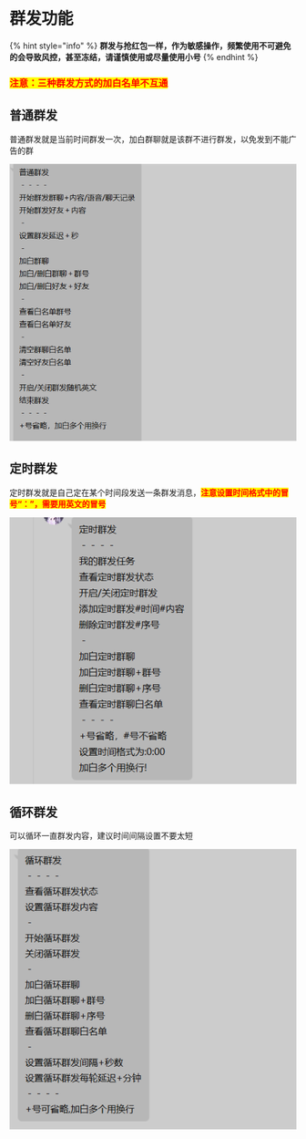 # 群发功能

{% hint style="info" %}
**群发与抢红包一样，作为敏感操作，频繁使用不可避免的会导致风控，甚至冻结，请谨慎使用或尽量使用小号**
{% endhint %}

### <mark style="color:red;">**注意：三种群发方式的加白名单不互通**</mark>

## **普通群发**

普通群发就是当前时间群发一次，加白群聊就是该群不进行群发，以免发到不能广告的群

****![](<../.gitbook/assets/image (5).png>)****

## **定时群发**

定时群发就是自己定在某个时间段发送一条群发消息，<mark style="color:red;">**注意设置时间格式中的冒号“：”，需要用英文的冒号**</mark>

![](<../.gitbook/assets/image (9).png>)

## 循环群发

可以循环一直群发内容，建议时间间隔设置不要太短

![](<../.gitbook/assets/image (11).png>)
